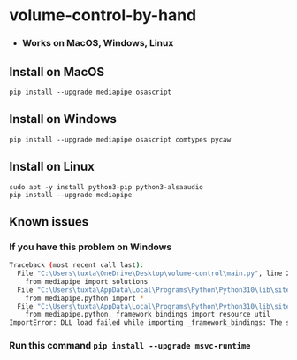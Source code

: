 # volume-control-by-hand
* ### Works on MacOS, Windows, Linux


## Install on MacOS
```
pip install --upgrade mediapipe osascript
```

## Install on Windows
```
pip install --upgrade mediapipe osascript comtypes pycaw
```

## Install on Linux
```
sudo apt -y install python3-pip python3-alsaaudio
pip install --upgrade mediapipe
```


## Known issues

### If you have this problem on Windows
```bash
Traceback (most recent call last):
  File "C:\Users\tuxta\OneDrive\Desktop\volume-control\main.py", line 2, in <module>
    from mediapipe import solutions
  File "C:\Users\tuxta\AppData\Local\Programs\Python\Python310\lib\site-packages\mediapipe\__init__.py", line 15, in <module>
    from mediapipe.python import *
  File "C:\Users\tuxta\AppData\Local\Programs\Python\Python310\lib\site-packages\mediapipe\python\__init__.py", line 17, in <module>
    from mediapipe.python._framework_bindings import resource_util
ImportError: DLL load failed while importing _framework_bindings: The specified module could not be found.
```
### Run this command `pip install --upgrade msvc-runtime`

